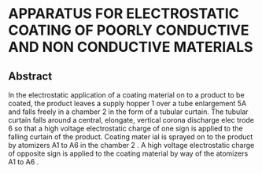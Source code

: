 # APPARATUS FOR ELECTROSTATIC COATING OF POORLY CONDUCTIVE AND NON CONDUCTIVE MATERIALS

## Abstract
In the electrostatic application of a coating material on to a product to be coated, the product leaves a supply hopper 1 over a tube enlargement 5A and falls freely in a chamber 2 in the form of a tubular curtain. The tubular curtain falls around a central, elongate, vertical corona discharge elec trode 6 so that a high voltage electrostatic charge of one sign is applied to the falling curtain of the product. Coating mater ial is sprayed on to the product by atomizers A1 to A6 in the chamber 2 . A high voltage electrostatic charge of opposite sign is applied to the coating material by way of the atomizers A1 to A6 .
